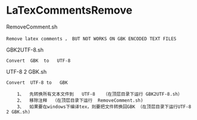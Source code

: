 # LaTexCommentsRemove

RemoveComment.sh

    Remove latex comments ， BUT NOT WORKS ON GBK ENCODED TEXT FILES 

GBK2UTF-8.sh

    Convert  GBK  to   UTF-8
    
UTF-8 2 GBK.sh

    Convert  UTF-8 to   GBK 

        1、  先转换所有文本文件到   UTF-8   （在顶层目录下运行 GBK2UTF-8.sh）
        2、  移除注释  （在顶层目录下运行  RemoveComment.sh)
        3、  如果要在windows下编译tex，则要把文件转换回GBK （在顶层目录下运行UTF-8 2 GBK.sh)


